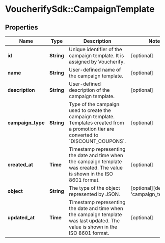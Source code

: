 # VoucherifySdk::CampaignTemplate

## Properties

| Name | Type | Description | Notes |
| ---- | ---- | ----------- | ----- |
| **id** | **String** | Unique identifier of the campaign template. It is assigned by Voucherify. | [optional] |
| **name** | **String** | User-defined name of the campaign template. | [optional] |
| **description** | **String** | User-defined description of the campaign template. | [optional] |
| **campaign_type** | **String** | Type of the campaign used to create the campaign template. Templates created from a promotion tier are converted to &#x60;DISCOUNT_COUPONS&#x60;. | [optional] |
| **created_at** | **Time** | Timestamp representing the date and time when the campaign template was created. The value is shown in the ISO 8601 format. | [optional] |
| **object** | **String** | The type of the object represented by JSON. | [optional][default to &#39;campaign_template&#39;] |
| **updated_at** | **Time** | Timestamp representing the date and time when the campaign template was last updated. The value is shown in the ISO 8601 format. | [optional] |

